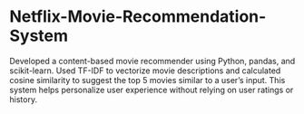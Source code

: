 # Netflix-Movie-Recommendation-System
Developed a content-based movie recommender using Python, pandas, and scikit-learn. Used TF-IDF to vectorize movie descriptions and calculated cosine similarity to suggest the top 5 movies similar to a user’s input. This system helps personalize user experience without relying on user ratings or history.
